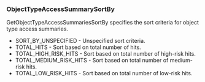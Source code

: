 ### ObjectTypeAccessSummarySortBy
GetObjectTypeAccessSummariesSortBy specifies the sort criteria for
 object type access summaries.

- SORT_BY_UNSPECIFIED - Unspecified sort criteria.
- TOTAL_HITS - Sort based on total number of  hits.
- TOTAL_HIGH_RISK_HITS - Sort based on total number of high-risk hits.
- TOTAL_MEDIUM_RISK_HITS - Sort based on total number of medium-risk hits.
- TOTAL_LOW_RISK_HITS - Sort based on total number of low-risk hits.
